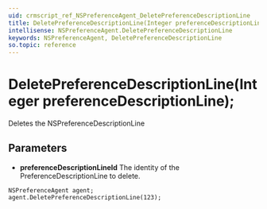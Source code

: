 ```yaml
---
uid: crmscript_ref_NSPreferenceAgent_DeletePreferenceDescriptionLine
title: DeletePreferenceDescriptionLine(Integer preferenceDescriptionLine);
intellisense: NSPreferenceAgent.DeletePreferenceDescriptionLine
keywords: NSPreferenceAgent, DeletePreferenceDescriptionLine
so.topic: reference
---
```


# DeletePreferenceDescriptionLine(Integer preferenceDescriptionLine);

Deletes the NSPreferenceDescriptionLine
  
## Parameters

* **preferenceDescriptionLineId** The identity of the PreferenceDescriptionLine to delete.

```crmscript
NSPreferenceAgent agent;
agent.DeletePreferenceDescriptionLine(123);
```


